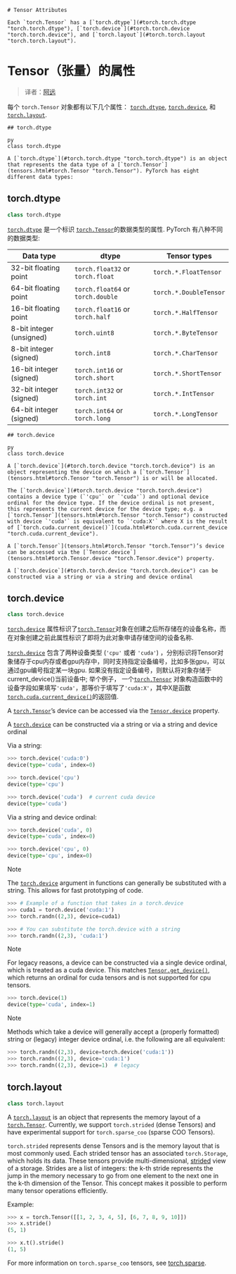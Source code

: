 
```
# Tensor Attributes

Each `torch.Tensor` has a [`torch.dtype`](#torch.torch.dtype "torch.torch.dtype"), [`torch.device`](#torch.torch.device "torch.torch.device"), and [`torch.layout`](#torch.torch.layout "torch.torch.layout").
```
# Tensor（张量）的属性
> 译者：[阿远](https://github.com/yuange250)

每个 `torch.Tensor` 对象都有以下几个属性： [`torch.dtype`](#torch.torch.dtype "torch.torch.dtype"), [`torch.device`](#torch.torch.device "torch.torch.device"), 和 [`torch.layout`](#torch.torch.layout "torch.torch.layout").

```
## torch.dtype

py
class torch.dtype

A [`torch.dtype`](#torch.torch.dtype "torch.torch.dtype") is an object that represents the data type of a [`torch.Tensor`](tensors.html#torch.Tensor "torch.Tensor"). PyTorch has eight different data types:
```
## torch.dtype

```py
class torch.dtype
```

[`torch.dtype`](#torch.torch.dtype "torch.torch.dtype") 是一个标识 [`torch.Tensor`](tensors.html#torch.Tensor "torch.Tensor")的数据类型的属性. PyTorch 有八种不同的数据类型:

| Data type | dtype | Tensor types |
| --- | --- | --- |
| 32-bit floating point | `torch.float32` or `torch.float` | `torch.*.FloatTensor` |
| 64-bit floating point | `torch.float64` or `torch.double` | `torch.*.DoubleTensor` |
| 16-bit floating point | `torch.float16` or `torch.half` | `torch.*.HalfTensor` |
| 8-bit integer (unsigned) | `torch.uint8` | `torch.*.ByteTensor` |
| 8-bit integer (signed) | `torch.int8` | `torch.*.CharTensor` |
| 16-bit integer (signed) | `torch.int16` or `torch.short` | `torch.*.ShortTensor` |
| 32-bit integer (signed) | `torch.int32` or `torch.int` | `torch.*.IntTensor` |
| 64-bit integer (signed) | `torch.int64` or `torch.long` | `torch.*.LongTensor` |

```
## torch.device

py
class torch.device

A [`torch.device`](#torch.torch.device "torch.torch.device") is an object representing the device on which a [`torch.Tensor`](tensors.html#torch.Tensor "torch.Tensor") is or will be allocated.

The [`torch.device`](#torch.torch.device "torch.torch.device") contains a device type (`'cpu'` or `'cuda'`) and optional device ordinal for the device type. If the device ordinal is not present, this represents the current device for the device type; e.g. a [`torch.Tensor`](tensors.html#torch.Tensor "torch.Tensor") constructed with device `'cuda'` is equivalent to `'cuda:X'` where X is the result of [`torch.cuda.current_device()`](cuda.html#torch.cuda.current_device "torch.cuda.current_device").

A [`torch.Tensor`](tensors.html#torch.Tensor "torch.Tensor")’s device can be accessed via the [`Tensor.device`](tensors.html#torch.Tensor.device "torch.Tensor.device") property.

A [`torch.device`](#torch.torch.device "torch.torch.device") can be constructed via a string or via a string and device ordinal
```
## torch.device

```py
class torch.device
```

[`torch.device`](#torch.torch.device "torch.torch.device") 属性标识了[`torch.Tensor`](tensors.html#torch.Tensor "torch.Tensor")对象在创建之后所存储在的设备名称，而在对象创建之前此属性标识了即将为此对象申请存储空间的设备名称.

[`torch.device`](#torch.torch.device "torch.torch.device") 包含了两种设备类型 (`'cpu'` 或者 `'cuda'`) ，分别标识将Tensor对象储存于cpu内存或者gpu内存中，同时支持指定设备编号，比如多张gpu，可以通过gpu编号指定某一块gpu. 如果没有指定设备编号，则默认将对象存储于current_device()当前设备中; 举个例子， 一个[`torch.Tensor`](tensors.html#torch.Tensor "torch.Tensor") 对象构造函数中的设备字段如果填写`'cuda'`，那等价于填写了`'cuda:X'`，其中X是函数 [`torch.cuda.current_device()`](cuda.html#torch.cuda.current_device "torch.cuda.current_device")的返回值.

A [`torch.Tensor`](tensors.html#torch.Tensor "torch.Tensor")’s device can be accessed via the [`Tensor.device`](tensors.html#torch.Tensor.device "torch.Tensor.device") property.

A [`torch.device`](#torch.torch.device "torch.torch.device") can be constructed via a string or via a string and device ordinal

Via a string:

```py
>>> torch.device('cuda:0')
device(type='cuda', index=0)

>>> torch.device('cpu')
device(type='cpu')

>>> torch.device('cuda')  # current cuda device
device(type='cuda')

```

Via a string and device ordinal:

```py
>>> torch.device('cuda', 0)
device(type='cuda', index=0)

>>> torch.device('cpu', 0)
device(type='cpu', index=0)

```

Note

The [`torch.device`](#torch.torch.device "torch.torch.device") argument in functions can generally be substituted with a string. This allows for fast prototyping of code.

```py
>>> # Example of a function that takes in a torch.device
>>> cuda1 = torch.device('cuda:1')
>>> torch.randn((2,3), device=cuda1)

```

```py
>>> # You can substitute the torch.device with a string
>>> torch.randn((2,3), 'cuda:1')

```

Note

For legacy reasons, a device can be constructed via a single device ordinal, which is treated as a cuda device. This matches [`Tensor.get_device()`](tensors.html#torch.Tensor.get_device "torch.Tensor.get_device"), which returns an ordinal for cuda tensors and is not supported for cpu tensors.

```py
>>> torch.device(1)
device(type='cuda', index=1)

```

Note

Methods which take a device will generally accept a (properly formatted) string or (legacy) integer device ordinal, i.e. the following are all equivalent:

```py
>>> torch.randn((2,3), device=torch.device('cuda:1'))
>>> torch.randn((2,3), device='cuda:1')
>>> torch.randn((2,3), device=1)  # legacy

```

## torch.layout

```py
class torch.layout
```

A [`torch.layout`](#torch.torch.layout "torch.torch.layout") is an object that represents the memory layout of a [`torch.Tensor`](tensors.html#torch.Tensor "torch.Tensor"). Currently, we support `torch.strided` (dense Tensors) and have experimental support for `torch.sparse_coo` (sparse COO Tensors).

`torch.strided` represents dense Tensors and is the memory layout that is most commonly used. Each strided tensor has an associated `torch.Storage`, which holds its data. These tensors provide multi-dimensional, [strided](https://en.wikipedia.org/wiki/Stride_of_an_array) view of a storage. Strides are a list of integers: the k-th stride represents the jump in the memory necessary to go from one element to the next one in the k-th dimension of the Tensor. This concept makes it possible to perform many tensor operations efficiently.

Example:

```py
>>> x = torch.Tensor([[1, 2, 3, 4, 5], [6, 7, 8, 9, 10]])
>>> x.stride()
(5, 1)

>>> x.t().stride()
(1, 5)

```

For more information on `torch.sparse_coo` tensors, see [torch.sparse](sparse.html#sparse-docs).

